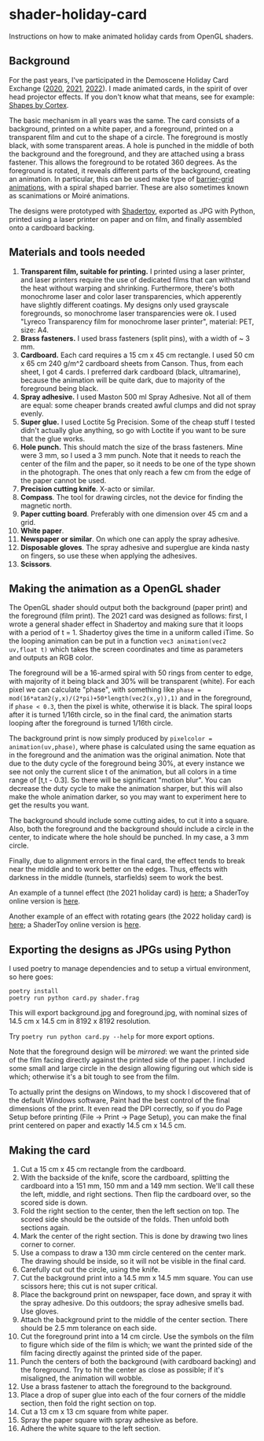 # shader-holiday-card

Instructions on how to make animated holiday cards from OpenGL shaders.

## Background

For the past years, I've participated in the Demoscene Holiday Card Exchange
([2020](https://www.pouet.net/topic.php?which=11998),
[2021](https://www.pouet.net/topic.php?which=12205),
[2022](https://www.pouet.net/topic.php?which=12374)). I made animated cards, in
the spirit of over head projector effects. If you don't know what that means,
see for example: [Shapes by Cortex](https://www.pouet.net/prod.php?which=53773).

The basic mechanism in all years was the same. The card consists of a
background, printed on a white paper, and a foreground, printed on a transparent
film and cut to the shape of a circle. The foreground is mostly black, with some
transparent areas. A hole is punched in the middle of both the background and
the foreground, and they are attached using a brass fastener. This allows the
foreground to be rotated 360 degrees. As the foreground is rotated, it reveals
different parts of the background, creating an animation. In particular, this
can be used make type of [barrier-grid
animations](https://en.wikipedia.org/wiki/Barrier-grid_animation_and_stereography),
with a spiral shaped barrier. These are also sometimes known as scanimations or
Moiré animations.

The designs were prototyped with [Shadertoy](https://shadertoy.com/),
exported as JPG with Python, printed using a laser printer on paper and
on film, and finally assembled onto a cardboard backing.

## Materials and tools needed

1. **Transparent film, suitable for printing.** I printed using a laser
   printer, and laser printers require the use of dedicated films that
   can withstand the heat without warping and shrinking. Furthermore,
   there's both monochrome laser and color laser transparencies, which
   apperently have slightly different coatings. My designs only used
   grayscale foregrounds, so monochrome laser transparencies were ok. I
   used "Lyreco Transparency film for monochrome laser printer",
   material: PET, size: A4.
2. **Brass fasteners.** I used brass fasteners (split pins), with a
   width of ~ 3 mm.
3. **Cardboard.** Each card requires a 15 cm x 45 cm rectangle. I used
   50 cm x 65 cm 240 g/m^2 cardboard sheets from Canson. Thus, from each
   sheet, I got 4 cards. I preferred dark cardboard (black,
   ultramarine), because the animation will be quite dark, due to
   majority of the foreground being black.
4. **Spray adhesive.** I used Maston 500 ml Spray Adhesive. Not all of
   them are equal: some cheaper brands created awful clumps and did not
   spray evenly.
5. **Super glue.** I used Loctite 5g Precision. Some of the cheap stuff
   I tested didn't actually glue anything, so go with Loctite if you
   want to be sure that the glue works.
6. **Hole punch.** This should match the size of the brass fasteners.
   Mine were 3 mm, so I used a 3 mm punch. Note that it needs to reach
   the center of the film and the paper, so it needs to be one of the
   type shown in the photograph. The ones that only reach a few cm from
   the edge of the paper cannot be used.
7. **Precision cutting knife**. X-acto or similar.
8. **Compass**. The tool for drawing circles, not the device for finding
   the magnetic north.
9. **Paper cutting board**. Preferably with one dimension over 45 cm and a
   grid.
10. **White paper**.
11. **Newspaper or similar**. On which one can apply the spray adhesive.
12. **Disposable gloves**. The spray adhesive and superglue are kinda
    nasty on fingers, so use these when applying the adhesives.
13. **Scissors**.

## Making the animation as a OpenGL shader

The OpenGL shader should output both the background (paper print) and
the foreground (film print). The 2021 card was designed as follows:
first, I wrote a general shader effect in Shadertoy and making sure that
it loops with a period of t = 1. Shadertoy gives the time in a uniform
called iTime. So the looping animation can be put in a function
`vec3 animation(vec2 uv,float t)` which takes the screen coordinates and
time as parameters and outputs an RGB color.

The foreground will be a 16-armed spiral with 50 rings from center to
edge, with majority of it being black and 30% will be transparent
(white). For each pixel we can calculate "phase", with something like
`phase = mod(16*atan2(y,x)/(2*pi)+50*length(vec2(x,y)),1)` and in the
foreground, if `phase < 0.3`, then the pixel is white, otherwise it is
black. The spiral loops after it is turned 1/16th circle, so in the
final card, the animation starts looping after the foreground is turned
1/16th circle.

The background print is now simply produced by
`pixelcolor = animation(uv,phase)`, where phase is calculated using the
same equation as in the foreground and the animation was the original
animation. Note that due to the duty cycle of the foreground being 30%,
at every instance we see not only the current slice t of the animation,
but all colors in a time range of [t,t - 0.3]. So there will be significant
"motion blur". You can decrease the duty cycle to make the animation
sharper, but this will also make the whole animation darker, so you may
want to experiment here to get the results you want.

The background should include some cutting aides, to cut it into a
square. Also, both the foreground and the background should include a
circle in the center, to indicate where the hole should be punched. In
my case, a 3 mm circle.

Finally, due to alignment errors in the final card, the effect tends to
break near the middle and to work better on the edges. Thus, effects
with darkness in the middle (tunnels, starfields) seem to work the best.

An example of a tunnel effect (the 2021 holiday card) is
[here](tunnel.frag); a ShaderToy online version is
[here](https://www.shadertoy.com/view/NtKGWh).

Another example of an effect with rotating gears (the 2022 holiday card) is
[here](gears.frag); a ShaderToy online version is
[here](https://www.shadertoy.com/view/DssSDS).

## Exporting the designs as JPGs using Python

I used poetry to manage dependencies and to setup a virtual environment,
so here goes:

```
poetry install
poetry run python card.py shader.frag
```

This will export background.jpg and foreground.jpg, with nominal sizes
of 14.5 cm x 14.5 cm in 8192 x 8192 resolution.

Try `poetry run python card.py --help` for more export options.

Note that the foreground design will be *mirrored*: we want the printed
side of the film facing directly against the printed side of the paper.
I included some small and large circle in the design allowing figuring
out which side is which; otherwise it's a bit tough to see from the
film.

To actually print the designs on Windows, to my shock I discovered that
of the default Windows software, Paint had the best control of the final
dimensions of the print. It even read the DPI correctly, so if you do
Page Setup before printing (File -> Print -> Page Setup), you can make
the final print centered on paper and exactly 14.5 cm x 14.5 cm.

## Making the card

1. Cut a 15 cm x 45 cm rectangle from the cardboard.
2. With the backside of the knife, score the cardboard, splitting the
   cardboard into a 151 mm, 150 mm and a 149 mm section. We'll call
   these the left, middle, and right sections. Then flip the cardboard
   over, so the scored side is down.
3. Fold the right section to the center, then the left section on top.
   The scored side should be the outside of the folds. Then unfold both
   sections again.
4. Mark the center of the right section. This is done by drawing two
   lines corner to corner.
5. Use a compass to draw a 130 mm circle centered on the center mark.
   The drawing should be inside, so it will not be visible in the final
   card.
6. Carefully cut out the circle, using the knife.
7. Cut the background print into a 14.5 mm x 14.5 mm square. You can use
   scissors here; this cut is not super critical.
8. Place the background print on newspaper, face down, and spray it with
   the spray adhesive. Do this outdoors; the spray adhesive smells bad.
   Use gloves.
9. Attach the background print to the middle of the center section.
   There should be 2.5 mm tolerance on each side.
10. Cut the foreground print into a 14 cm circle. Use the symbols on the
    film to figure which side of the film is which; we want the printed
    side of the film facing directly against the printed side of the
    paper.
11. Punch the centers of both the background (with cardboard backing)
    and the foreground. Try to hit the center as close as possible; if
    it's misaligned, the animation will wobble.
12. Use a brass fastener to attach the foreground to the background.
13. Place a drop of super glue into each of the four corners of the
    middle section, then fold the right section on top.
14. Cut a 13 cm x 13 cm square from white paper.
15. Spray the paper square with spray adhesive as before.
16. Adhere the white square to the left section.
